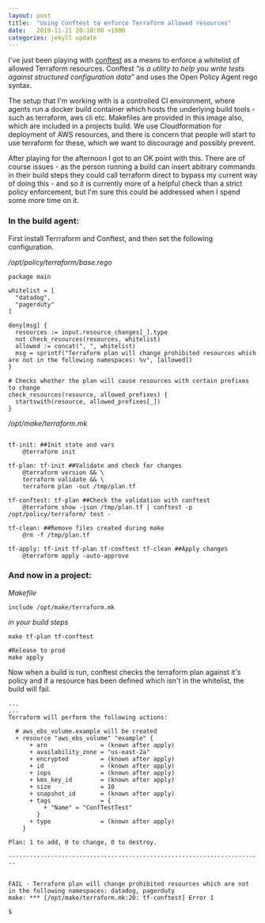 ```yaml
---
layout: post
title:  "Using Conftest to enforce Terraform allowed resources"
date:   2019-11-21 20:10:00 +1000
categories: jekyll update
---
```


I've just been playing with [conftest](https://github.com/instrumenta/conftest)
 as a means to enforce a whitelist of allowed Terraform resources. Conftest _"is
  a utility to help you write tests against structured configuration data"_ and
  uses the Open Policy Agent rego syntax.

The setup that I'm working with is a controlled CI environment, where agents 
run a docker build container which hosts the underlying build tools - such as
terraform, aws cli etc.  Makefiles are provided in this image also, which are
included in a projects build. We use Cloudformation for deployment of AWS
resources, and there is concern that people will start to use terraform for these,
which we want to discourage and possibly prevent.

After playing for the afternoon I got to an OK point with this. There are of
course issues - as the person running a build can insert abitrary commands in
their build steps they could call terraform direct to bypass my current
way of doing this - and so it is currently more of a helpful check than a strict
policy enforcement, but I'm sure this could be addressed when I spend some more
time on it.


### In the build agent:

First install Terrraform and Conftest, and then set the following configuration.

_/opt/policy/terraform/base.rego_
```
package main

whitelist = [
  "datadog",
  "pagerduty"
]

deny[msg] {
  resources := input.resource_changes[_].type
  not check_resources(resources, whitelist)
  allowed := concat(", ", whitelist)
  msg = sprintf("Terraform plan will change prohibited resources which are not in the following namespaces: %v", [allowed])
}

# Checks whether the plan will cause resources with certain prefixes to change
check_resources(resource, allowed_prefixes) {
  startswith(resource, allowed_prefixes[_])
}
```

_/opt/make/terraform.mk_
```

tf-init: ##Init state and vars
	@terraform init

tf-plan: tf-init ##Validate and check for changes
	@terraform version && \
	terraform validate && \
	terraform plan -out /tmp/plan.tf

tf-conftest: tf-plan ##Check the validation with conftest
	@terraform show -json /tmp/plan.tf | conftest -p /opt/policy/terraform/ test -

tf-clean: ##Remove files created during make
	@rm -f /tmp/plan.tf

tf-apply: tf-init tf-plan tf-conftest tf-clean ##Apply changes
	@terraform apply -auto-approve
```


### And now in a project:

_Makefile_
```
include /opt/make/terraform.mk
```

_in your build steps_
```
make tf-plan tf-conftest

#Release to prod
make apply
```


Now when a build is run, conftest checks the terraform plan against it's
policy and if a resource has been defined which isn't in the 
whitelist, the build will fail.


```
...
...
Terraform will perform the following actions:

  # aws_ebs_volume.example will be created
  + resource "aws_ebs_volume" "example" {
      + arn               = (known after apply)
      + availability_zone = "us-east-2a"
      + encrypted         = (known after apply)
      + id                = (known after apply)
      + iops              = (known after apply)
      + kms_key_id        = (known after apply)
      + size              = 10
      + snapshot_id       = (known after apply)
      + tags              = {
          + "Name" = "ConfTestTest"
        }
      + type              = (known after apply)
    }

Plan: 1 to add, 0 to change, 0 to destroy.

------------------------------------------------------------------------


FAIL - Terraform plan will change prohibited resources which are not in the following namespaces: datadog, pagerduty
make: *** [/opt/make/terraform.mk:20: tf-conftest] Error 1

$ 
```